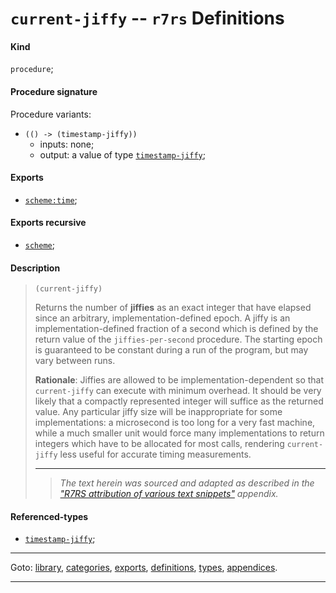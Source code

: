 

<a id='definition__r7rs__current-jiffy'></a>

# `current-jiffy` -- `r7rs` Definitions


<a id='definition__r7rs__current-jiffy__kind'></a>

#### Kind

`procedure`;


<a id='definition__r7rs__current-jiffy__procedure-signature'></a>

#### Procedure signature

Procedure variants:
 * `(() -> (timestamp-jiffy))`
   * inputs: none;
   * output: a value of type [`timestamp-jiffy`](../../r7rs/types/timestamp-jiffy.md#type__r7rs__timestamp-jiffy);


<a id='definition__r7rs__current-jiffy__exports'></a>

#### Exports

 * [`scheme:time`](../../r7rs/exports/scheme_3a_time.md#export__r7rs__scheme_3a_time);


<a id='definition__r7rs__current-jiffy__exports-recursive'></a>

#### Exports recursive

 * [`scheme`](../../r7rs/exports/scheme.md#export__r7rs__scheme);


<a id='definition__r7rs__current-jiffy__description'></a>

#### Description

> ````
> (current-jiffy)
> ````
> 
> 
> Returns the number of __jiffies__ as an exact integer that have elapsed since an arbitrary,
> implementation-defined epoch. A jiffy is an implementation-defined
> fraction of a second which is defined by the return value of the
> `jiffies-per-second` procedure. The starting epoch is guaranteed to be
> constant during a run of the program, but may vary between runs.
> 
> **Rationale**:  Jiffies are allowed to be implementation-dependent so that
> `current-jiffy` can execute with minimum overhead. It
> should be very likely that a compactly represented integer will suffice
> as the returned value.  Any particular jiffy size will be inappropriate
> for some implementations: a microsecond is too long for a very fast
> machine, while a much smaller unit would force many implementations to
> return integers which have to be allocated for most calls, rendering
> `current-jiffy` less useful for accurate timing measurements.
> 
> 
> ----
> > *The text herein was sourced and adapted as described in the ["R7RS attribution of various text snippets"](../../r7rs/appendices/attribution.md#appendix__r7rs__attribution) appendix.*


<a id='definition__r7rs__current-jiffy__referenced-types'></a>

#### Referenced-types

 * [`timestamp-jiffy`](../../r7rs/types/timestamp-jiffy.md#type__r7rs__timestamp-jiffy);

----

Goto: [library](../../r7rs/_index.md#library__r7rs), [categories](../../r7rs/categories/_index.md#toc__r7rs__categories), [exports](../../r7rs/exports/_index.md#toc__r7rs__exports), [definitions](../../r7rs/definitions/_index.md#toc__r7rs__definitions), [types](../../r7rs/types/_index.md#toc__r7rs__types), [appendices](../../r7rs/appendices/_index.md#toc__r7rs__appendices).

----

